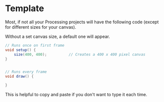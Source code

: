 # Template

Most, if not all your Processing projects will have the following code (except for different sizes for your canvas). 

Without a set canvas size, a default one will appear.

```java
// Runs once on first frame
void setup() { 
    size(400, 400);          // Creates a 400 x 400 pixel canvas
}


// Runs every frame
void draw() {

}
```

This is helpful to copy and paste if you don't want to type it each time.
